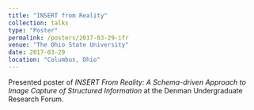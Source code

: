 ```yaml
---
title: "INSERT from Reality"
collection: talks
type: "Poster"
permalink: /posters/2017-03-29-ifr
venue: "The Ohio State University"
date: 2017-03-29
location: "Columbus, Ohio"
---
```


Presented poster of _INSERT From Reality: A Schema-driven Approach to Image Capture of Structured Information_ at the Denman Undergraduate Research Forum. 
